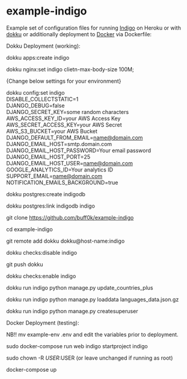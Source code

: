 # example-indigo

Example set of configuration files for running [Indigo](https://github.com/OpenUpSA/indigo) on Heroku or with [dokku](https://github.com/dokku/dokku) or additionally deployment to [Docker](https://docker.io) via Dockerfile:

Dokku Deployment (working):

dokku apps:create indigo

dokku nginx:set indigo clietn-max-body-size 100M;

{Change below settings for your environment}

dokku config:set indigo \
    DISABLE_COLLECTSTATIC=1 \
    DJANGO_DEBUG=false \
    DJANGO_SECRET_KEY=some random characters \
    AWS_ACCESS_KEY_ID=your AWS Access Key \
    AWS_SECRET_ACCESS_KEY=your AWS Secret \
    AWS_S3_BUCKET=your AWS Bucket \
    DJANGO_DEFAULT_FROM_EMAIL=name@domain.com \
    DJANGO_EMAIL_HOST=smtp.domain.com \
    DJANGO_EMAIL_HOST_PASSWORD=Your email password \
    DJANGO_EMAIL_HOST_PORT=25 \
    DJANGO_EMAIL_HOST_USER=name@domain.com \
    GOOGLE_ANALYTICS_ID=Your analytics ID \
    SUPPORT_EMAIL=name@domain.com \
    NOTIFICATION_EMAILS_BACKGROUND=true

dokku postgres:create indigodb

dokku postgres:link indigodb indigo

git clone https://github.com/buff0k/example-indigo

cd example-indigo

git remote add dokku dokku@host-name:indigo

dokku checks:disable indigo

git push dokku

dokku checks:enable indigo

dokku run indigo python manage.py update_countries_plus

dokku run indigo python manage.py loaddata languages_data.json.gz

dokku run indigo python manage.py createsuperuser

Docker Deployment (testing):

NB!! mv example-env .env and edit the variables prior to deployment.

sudo docker-compose run web indigo startproject indigo

sudo chown -R $USER:$USER (or leave unchanged if running as root)

docker-compose up
